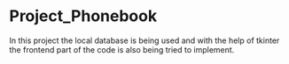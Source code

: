 # Project_Phonebook

In this project the local database is being used and with the help of tkinter the frontend part of the code is also being tried to implement.
